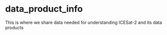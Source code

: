 # data_product_info
This is where we share data needed for understanding ICESat-2 and its data products
